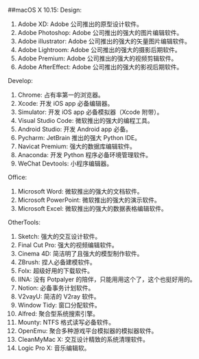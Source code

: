 ##macOS X 10.15:
Design:
1. Adobe XD: Adobe 公司推出的原型设计软件。
2. Adobe Photoshop: Adobe 公司推出的强大的图片编辑软件。
3. Adobe illustrator: Adobe 公司推出的强大的矢量图片编辑软件。
4. Adobe Lightroom: Adobe 公司推出的强大的摄影后期软件。
5. Adobe Premium: Adobe 公司推出的强大的视频剪辑软件。
6. Adobe AfterEffect: Adobe 公司推出的强大的影视后期软件。

Develop:
1. Chrome: 占有率第一的浏览器。
2. Xcode: 开发 iOS app 必备编辑器。
3. Simulator: 开发 iOS app 必备模拟器（Xcode 附带）。
4. Visual Studio Code: 微软推出的强大的编程工具。
5. Android Studio: 开发 Android app 必备。
6. Pycharm: JetBrain 推出的强大 Python IDE。
7. Navicat Premium: 强大的数据库编辑软件。
8. Anaconda: 开发 Python 程序必备环境管理软件。
9. WeChat Devtools: 小程序编辑器。

Office:
1. Microsoft Word: 微软推出的强大的文档软件。
2. Microsoft PowerPoint: 微软推出的强大的演示软件。
3. Microsoft Excel: 微软推出的强大的数据表格编辑软件。

OtherTools:
1. Sketch: 强大的交互设计软件。
2. Final Cut Pro: 强大的视频编辑软件。
3. Cinema 4D: 简洁明了且强大的模型制作软件。
4. ZBrush: 捏人必备建模软件。
5. Folx: 超级好用的下载软件。
6. IINA: 没有 Potpalyer 的陪伴，只能用用这个了，这个也挺好用的。
7. Notion: 必备事务计划软件。
8. V2vayU: 简洁的 V2ray 软件。
9. Window Tidy: 窗口分配软件。
10. Alfred: 聚合型系统搜索引擎。
11. Mounty: NTFS 格式读写必备软件。
12. OpenEmu: 聚合多种游戏平台模拟器的模拟器软件。
13. CleanMyMac X: 交互设计精致的系统清理软件。
14. Logic Pro X: 音乐编辑软。
